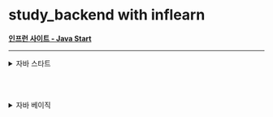 # study_backend with inflearn

[**인프런 사이트 - Java Start**](https://www.inflearn.com/)

---

<details>
<summary>자바 스타트</summary>

> 2025.05.29
## Section 0. 강의 소개와 자료
- [x] 1.강의 소개
- [x] 2.수업 자료
- [x] 3.강의 소스 코드

## Section 1. Hello World
- [x] 4.개발 환경 설정
- [x] 5.다운로드 소스 코드 실행 방법
  - 예제: [Main.java](java_start/Main.java) 
- [x] 6.자바 프로그램 실행
  - 예제: [HelloJava.java](java_start/HelloJava.java)
  - 예제: [HelloJava2.java](java_start/HelloJava2.java)
- [x] 7.주석(comment)
  - 예제: [CommentJava](java_start/CommentJava.java)
- [x] 8.자바란?
  - 자바 표준 스펙 (설계도 = 문서)
  - 참고 문서: [어떤 JDK 버전을 사용해야할까요?](https://whichjdk.com/ko)
  - 컴파일과 실행
    - 컴파일러 (javac 프로그램 사용: ```.java → .class```
    - 실행 (java 프로그램 사용: JVM 실행)
  - IDE와 자바 (인텔리제이: ```.java → .class → 실행``` 전 과정을 자동으로 해줌)
  - 자바와 운영체제 독립성 (모든 OS에서 실행 가능)

<br><br>

> 2025.06.03
## Section 2. 변수
- [x] 9.변수 시작
  - 예제: [Var1.java](java_start/variable/Var1.java)
  - 예제: [Var2.java](java_start/variable/Var2.java)
- [x] 10.변수 값 변경
  - 예제: [Var3.java](java_start/variable/Var3.java)
- [x] 11.변수 선언과 초기화
  - 예제: [Var4.java](java_start/variable/Var4.java)
  - 예제: [Var5.java](java_start/variable/Var5.java)
  - 예제: [Var6.java](java_start/variable/Var6.java) 주석 해제 필요
- [x] 12.변수 타입1
  - 예제: [Var7.java](java_start/variable/Var7.java)
- [x] 13.변수 타입2
  - 예제: [Var8.java](java_start/variable/Var8.java)
- [x] 14.변수 명명 규칙
- [x] 15.문제와 풀이
  - 예제: [VarEx1Question.java](java_start/variable/ex/VarEx1Question.java)
  - 예제: [VarEx2.java](java_start/variable/ex/VarEx2.java)
  - 예제: [VarEx3.java](java_start/variable/ex/VarEx3.java)
- [x] 16.정리

## Section 3. 연산자
- [x] 17.산술 연산자
  - 예제: [Operator1.java](java_start/operator/Operator1.java)
- [x] 18.문자열 더하기
  - 예제: [Operator2.java](java_start/operator/Operator2.java)
- [x] 19.연산자 우선순위
  - 예제: [Operator3.java](java_start/operator/Operator3.java)
  - 예제: [Operator4.java](java_start/operator/Operator4.java)
- [x] 20.증감 연산자
  - 예제: [OperatorAdd1.java](java_start/operator/OperatorAdd1.java)
  - 예제: [OperatorAdd2.java](java_start/operator/OperatorAdd2.java)
- [x] 21.비교 연산자
  - 예제: [Comp1.java](java_start/operator/Comp1.java)
  - 예제: [Comp2.java](java_start/operator/Comp2.java)
- [x] 22.논리 연산자
  - 예제: [Logical1.java](java_start/operator/Logical1.java)
  - 예제: [Logical2.java](java_start/operator/Logical2.java)
- [x] 23.대입 연산자
  - 예제: [Assign1.java](java_start/operator/Assign1.java)
- [x] 24.문제와 풀이
  - 예제: [OperationEx1.java](java_start/operator/ex/OperationEx1.java)
  - 예제: [OperationEx2.java](java_start/operator/ex/OperationEx2.java)
  - 예제: [OperationEx3.java](java_start/operator/ex/OperationEx3.java)
- [x] 25.정리

<br><br>

> 2025.06.04
## Section 4. 조건문
- [x] 26.if문1 - if, else
  - 예제: [If1.java](java_start/cond/If1.java)
  - 예제: [If2.java](java_start/cond/If2.java)
- [x] 27.if문2 - else if
  - 예제: [If3.java](java_start/cond/If3.java)
  - 예제: [If4.java](java_start/cond/If4.java)
- [x] 28.if문3 - if문과 else if문
  - 예제: [If5.java](java_start/cond/If5.java)
  - 예제: [If6.java](java_start/cond/If6.java)
- [x] 29.switch문
  - 예제: [Switch1.java](java_start/cond/Switch1.java)
  - 예제: [Switch2.java](java_start/cond/Switch2.java)
  - 예제: [Switch3.java](java_start/cond/Switch3.java)
  - 예제: [Switch4.java](java_start/cond/Switch4.java)
- [x] 30.삼항 연산자
  - 예제: [CondOp1.java](java_start/cond/CondOp1.java)
  - 예제: [CondOp2.java](java_start/cond/CondOp2.java)
- [x] 31.문제와 풀이1
  - 예제: [ScoreEx.java](java_start/cond/ex/ScoreEx.java)
  - 예제: [DistanceEx.java](java_start/cond/ex/DistanceEx.java)
  - 예제: [ExchangeRateEx.java](java_start/cond/ex/ExchangeRateEx.java)
- [x] 32.문제와 풀이2
  - 예제: [MovieRateEx.java](java_start/cond/ex/MovieRateEx.java)
  - 예제: [GradeSwitchEx.java](java_start/cond/ex/GradeSwitchEx.java)
  - 예제: [CondOpEx.java](java_start/cond/ex/CondOpEx.java)
  - 예제: [EvenOddEx.java](java_start/cond/ex/EvenOddEx.java)
- [x] 33.정리

## Section 5. 반복문
- [x] 34.반복문 시작
  - 예제: [While1_1.java](java_start/loop/While1_1.java)
- [x] 35.while문1
  - 예제: [While1_2.java](java_start/loop/While1_2.java)
- [x] 36.while문2
  - 예제: [While2_1.java](java_start/loop/While2_1.java)
  - 예제: [While2_2.java](java_start/loop/While2_2.java)
  - 예제: [While2_3.java](java_start/loop/While2_3.java)
- [x] 37.do-while문
  - 예제: [DoWhile1.java](java_start/loop/DoWhile1.java)
  - 예제: [DoWhile2.java](java_start/loop/DoWhile2.java)
- [x] 38.break, continue
  - 예제: [Break1.java](java_start/loop/Break1.java)
  - 예제: [Continue1.java](java_start/loop/Continue1.java)
- [x] 39.for문1
  - 예제: [For1.java](java_start/loop/For1.java)
  - 예제: [For2.java](java_start/loop/For2.java)
- [x] 40.for문2
  - 예제: [Break2.java](java_start/loop/Break2.java)
  - 예제: [Break3.java](java_start/loop/Break3.java)
- [x] 41.중첩 반복문
  - 예제: [Nested1.java](java_start/loop/Nested1.java)
- [x] 42.문제와 풀이1
  - 예제: [WhileEx1.java](java_start/loop/ex/WhileEx1.java)
  - 예제: [ForEx1.java](java_start/loop/ex/ForEx1.java)
  - 예제: [WhileEx2.java](java_start/loop/ex/WhileEx2.java)
  - 예제: [ForEx2.java](java_start/loop/ex/ForEx2.java)
  - 예제: [WhileEx3.java](java_start/loop/ex/WhileEx3.java)
  - 예제: [ForEx3.java](java_start/loop/ex/ForEx3.java)
- [x] 43.문제와 풀이2
  - 예제: [NestedEx1.java](java_start/loop/ex/NestedEx1.java)
  - 예제: [NestedEx2.java](java_start/loop/ex/NestedEx2.java)
- [x] 44.정리

<br><br>

> 2025.06.05
## Section 6. 스코프, 형변환
- [x] 45.스코프1 - 지역 변수와 스코프
    - 예제: [Scope1.java](java_start/scope/Scope1.java)
    - 예제: [Scope2.java](java_start/scope/Scope2.java)
- [x] 46.스코프2 - 스코프 존재 이유
    - 예제: [Scope3_1.java](java_start/scope/Scope3_1.java)
    - 예제: [Scope3_2.java](java_start/scope/Scope3_2.java)
- [x] 47.형변환1 - 자동 형변환
  - 예제: [Casting1.java](java_start/casting/Casting1.java)
- [x] 48.형변환2 - 명시적 형변환
  - 예제: [Casting2.java](java_start/casting/Casting2.java)
  - 예제: [Casting3.java](java_start/casting/Casting3.java)
- [x] 49.계산과 형변환
  - 예제: [Casting4.java](java_start/casting/Casting4.java)
- [x] 50.정리

<br><br>

> 2025.06.06
## Section 7. 훈련
- [x] 51.Scanner 학습
  - 예제: [Scanner1.java](java_start/scanner/Scanner1.java)
- [x] 52.Scanner - 기본 예제
  - 예제: [Scanner2.java](java_start/scanner/Scanner2.java)
  - 예제: [Scanner3.java](java_start/scanner/Scanner3.java)
- [x] 53.Scanner - 반복 예제
  - 예제: [ScannerWhile1.java](java_start/scanner/ScannerWhile1.java)
  - 예제: [ScannerWhile2.java](java_start/scanner/ScannerWhile2.java)
  - 예제: [ScannerWhile3.java](java_start/scanner/ScannerWhile3.java)
- [x] 54.문제와 풀이1
  - 예제: [ScannerEx1.java](java_start/scanner/ex/ScannerEx1.java)
  - 예제: [ScannerEx2.java](java_start/scanner/ex/ScannerEx2.java)
  - 예제: [ScannerEx3.java](java_start/scanner/ex/ScannerEx3.java)
  - 예제: [ScannerEx4.java](java_start/scanner/ex/ScannerEx4.java)
- [x] 55.문제와 풀이2
  - 예제: [ChangeVarEx.java](java_start/scanner/ex/ChangeVarEx.java)
  - 예제: [ScannerEx5.java](java_start/scanner/ex/ScannerEx5.java)
- [x] 56.문제와 풀이3
  - 예제: [ScannerWhileEx1.java](java_start/scanner/ex/ScannerWhileEx1.java)
  - 예제: [ScannerWhileEx2.java](java_start/scanner/ex/ScannerWhileEx2.java)
  - 예제: [ScannerWhileEx3.java](java_start/scanner/ex/ScannerWhileEx3.java)
- [x] 57.문제와 풀이4
  - 예제: [ScannerWhileEx4.java](java_start/scanner/ex/ScannerWhileEx4.java)
- [x] 58.정리

<br><br>

> 2025.06.07
## Section 8. 배열
- [x] 59.배열 시작
  - 예제: [Array1.java](java_start/array/Array1.java)
- [x] 60.배열의 선언과 생성
  - 예제: [Array1Ref1.java](java_start/array/Array1Ref1.java)
- [x] 61.배열 사용
- [x] 62.배열 리펙토링
  - 예제: [Array1Ref2.java](java_start/array/Array1Ref2.java)
  - 예제: [Array1Ref3.java](java_start/array/Array1Ref3.java)
  - 예제: [Array1Ref4.java](java_start/array/Array1Ref4.java)
- [x] 63.2차원 배열 - 시작
  - 예제: [ArrayDi0.java](java_start/array/ArrayDi0.java)
- [x] 64.2차원 배열 - 리팩토링1
  - 예제: [ArrayDi1.java](java_start/array/ArrayDi1.java)
  - 예제: [ArrayDi2.java](java_start/array/ArrayDi2.java)
- [x] 65.2차원 배열 - 리팩토링2
  - 예제: [ArrayDi3.java](java_start/array/ArrayDi3.java)
  - 예제: [ArrayDi4.java](java_start/array/ArrayDi4.java)
- [x] 66.향상된 for문
  - 예제: [EnhancedFor1.java](java_start/array/EnhancedFor1.java)
- [x] 67.문제와 풀이1
  - 예제: [ArrayEx1.java](java_start/array/ex/ArrayEx1.java)
  - 예제: [ArrayEx2.java](java_start/array/ex/ArrayEx2.java)
  - 예제: [ArrayEx3.java](java_start/array/ex/ArrayEx3.java)
  - 예제: [ArrayEx4.java](java_start/array/ex/ArrayEx4.java)
  - 예제: [ArrayEx5.java](java_start/array/ex/ArrayEx5.java)
- [x] 68.문제와 풀이2
  - 예제: [ArrayEx6.java](java_start/array/ex/ArrayEx6.java)
  - 예제: [ArrayEx7.java](java_start/array/ex/ArrayEx7.java)
  - 예제: [ArrayEx8.java](java_start/array/ex/ArrayEx8.java)
- [x] 69.문제와 풀이3
  - 예제: [ProductAdminEX.java](java_start/array/ex/ProductAdminEX.java)
- [x] 70.정리

<br><br>

> 2025.06.08
## Section 9. 메서드
- [x] 71.메서드 시작
  - 예제: [Method1.java](java_start/method/Method1.java)
- [x] 72.메서드 사용
  - 예제: [Method1Ref.java](java_start/method/Method1Ref.java)
- [x] 73.메서드 정의
  - 예제: [Method2.java](java_start/method/Method2.java)
- [x] 74.반환 타입
  - 예제: [MethodReturn1.java](java_start/method/MethodReturn1.java)
  - 예제: [MethodReturn2.java](java_start/method/MethodReturn2.java)
- [x] 75.메서드 호출과 값 전달1
  - 예제: [MethodValue0.java](java_start/method/MethodValue0.java)
  - 예제: [MethodValue1.java](java_start/method/MethodValue1.java)
- [x] 76.메서드 호출과 값 전달2
  - 예제: [MethodValue2.java](java_start/method/MethodValue2.java)
  - 예제: [MethodValue3.java](java_start/method/MethodValue3.java)
- [x] 77.메서드와 형변환
  - 예제: [MethodCasting1.java](java_start/method/MethodCasting1.java)
  - 예제: [MethodCasting2.java](java_start/method/MethodCasting2.java)
- [x] 78.메서드 오버로딩
  - 예제: [Overloading1.java](java_start/overloading/Overloading1.java)
  - 예제: [Overloading2.java](java_start/overloading/Overloading2.java)
  - 예제: [Overloading3.java](java_start/overloading/Overloading3.java)
- [x] 79.문제와 풀이1
  - 예제: [MethodEx1Ref.java](java_start/method/ex/MethodEx1Ref.java)
  - 예제: [MethodEx2Ref.java](java_start/method/ex/MethodEx2Ref.java)
  - 예제: [MethodEx3Ref.java](java_start/method/ex/MethodEx3Ref.java)
- [x] 80.문제와 풀이2
  - 예제: [MethodEx4.java](java_start/method/ex/MethodEx4.java)
- [x] 81.정리

<br><br>

## Section 10. 다음으로
- [x] 82.다음으로

</details>

<br><br>

<details>
<summary>자바 베이직</summary>

> 2025.06.09
## Section 1. 강의 소개와 자료
- [x] 1.강의 소개
- [x] 2.수업 자료
- [x] 3.강의 소스 코드

## Section 2. 클래스와 데이터
- [x] 4.프로젝트 환경 구성
- [x] 5.클래스가 필요한 이유
  - 예제: [ClassStart1.java](java_basic/class1/ClassStart1.java)
  - 예제: [ClassStart2.java](java_basic/class1/ClassStart2.java)
- [x] 6.클래스 도입
  - 예제: [Student.java](java_basic/class1/Student.java)
  - 예제: [ClassStart3.java](java_basic/class1/ClassStart3.java)
- [x] 7.객체 사용
- [x] 8.클래스, 객체, 인스턴스 정리
- [x] 9.배열 도입 - 시작
  - 예제: [ClassStart4.java](java_basic/class1/ClassStart4.java)
- [x] 10.배열 도입 - 리펙토링
  - 예제: [ClassStart5.java](java_basic/class1/ClassStart5.java)
- [x] 11.문제와 풀이
  - 예제: [MovieReview.java](java_basic/class1/ex/MovieReview.java)
  - 예제: [MovieReviewMain.java](java_basic/class1/ex/MovieReviewMain.java)
  - 예제: [ProductOrder.java](java_basic/class1/ex/ProductOrder.java)
  - 예제: [ProductOrderMain.java](java_basic/class1/ex/ProductOrderMain.java)
- [x] 12.정리

## Section 3. 기본형과 참조형
- [x] 13.기본형 vs 참조형1 - 시작
- [x] 14.기본형 vs 참조형2 - 변수 대입
  - 예제: [VarChange1.java](java_basic/ref/VarChange1.java)
  - 예제: [Data.java](java_basic/ref/Data.java)
  - 예제: [VarChange2.java](java_basic/ref/VarChange2.java)
- [x] 15.기본형 vs 참조형3 - 메서드 호출
  - 예제: [MethodChange1.java](java_basic/ref/MethodChange1.java)
  - 예제: [MethodChange2.java](java_basic/ref/MethodChange2.java)
- [x] 16.참조형과 메서드 호출 - 활용
  - 예제: [Student.java](java_basic/ref/Student.java)
  - 예제: [Method1.java](java_basic/ref/Method1.java)
  - 예제: [Method2.java](java_basic/ref/Method2.java)
- [x] 17.변수와 초기화
  - 예제: [InitData.java](java_basic/ref/InitData.java)
  - 예제: [InitMain.java](java_basic/ref/InitMain.java)
- [x] 18.null
  - 예제: [NullMain1.java](java_basic/ref/NullMain1.java)
- [x] 19.NullPointerException
  - 예제: [NullMain2.java](java_basic/ref/NullMain2.java)
  - 예제: [BigData.java](java_basic/ref/BigData.java)
  - 예제: [NullMain3.java](java_basic/ref/NullMain3.java)
  - 예제: [NullMain4.java](java_basic/ref/NullMain4.java)
- [x] 20.문제와 풀이
  - 예제: [ProductOrder.java](java_basic/ref/ex/ProductOrder.java)
  - 예제: [ProductOrderMain2.java](java_basic/ref/ex/ProductOrderMain2.java)
  - 예제: [ProductOrderMain3.java](java_basic/ref/ex/ProductOrderMain3.java)
- [x] 21.정리

<br><br>

> 2025.06.10
## Section 4. 객체 지향 프로그래밍
- [x] 22.절차 지향 프로그래밍1 - 시작
  - 예제: [MusicPlayerMain1.java](java_basic/oop1/MusicPlayerMain1.java)
- [x] 23.절차 지향 프로그래밍2 - 데이터 묶음
  - 예제: [MusicPlayerData.java](java_basic/oop1/MusicPlayerData.java)
  - 예제: [MusicPlayerMain2.java](java_basic/oop1/MusicPlayerMain2.java)
- [x] 24.절차 지향 프로그래밍3 - 메서드 추출
  - 예제: [MusicPlayerMain3.java](java_basic/oop1/MusicPlayerMain3.java)
- [x] 25.클래스와 메서드
  - 예제: [ValueData.java](java_basic/oop1/ValueData.java)
  - 예제: [ValueDataMain.java](java_basic/oop1/ValueDataMain.java)
  - 예제: [ValueObject.java](java_basic/oop1/ValueObject.java)
  - 예제: [ValueObjectMain.java](java_basic/oop1/ValueObjectMain.java)
- [x] 26.객체 지향 프로그래밍
  - 예제: [MusicPlayer.java](java_basic/oop/MusicPlayer.java)
  - 예제: [MusicPlayerMain4.java](java_basic/oop/MusicPlayerMain4.java)
- [x] 27.문제와 풀이
  - 예제: [Rectangle.java](java_basic/oop/ex/Rectangle.java)
  - 예제: [RectangleProceduralMain.java](java_basic/oop/ex/RectangleProceduralMain.java)
  - 예제: [Account.java](java_basic/oop/ex/Account.java)
  - 예제: [AccountMain.java](java_basic/oop/ex/AccountMain.java)
- [x] 28.정리

## Section 5. 생성자
- [x] 29.생성자 - 필요한 이유
  - 예제: [MemberInit.java](java_basic/construct/MemberInit.java)
  - 예제: [MethodInitMain1.java](java_basic/construct/MethodInitMain1.java)
  - 예제: [MethodInitMain2.java](java_basic/construct/MethodInitMain2.java)
- [x] 30.this
  - 예제: [MemberInit.java](java_basic/construct/MemberInit.java)
  - 예제: [MethodInitMain3.java](java_basic/construct/MethodInitMain3.java)
- [x] 31.생성자 - 도입
  - 예제: [MemberConstruct.java](java_basic/construct/MemberConstruct.java)
  - 예제: [ConstructMain1.java](java_basic/construct/ConstructMain1.java)
- [x] 32.기본 생성자
  - 예제: [MemberDefault.java](java_basic/construct/MemberDefault.java)
  - 예제: [MemberDefaultMain.java](java_basic/construct/MemberDefaultMain.java)
- [x] 33.생성자 - 오버로딩과 this()
  - 예제: [MemberConstruct.java](java_basic/construct/MemberConstruct.java)
  - 예제: [ConstructMain2.java](java_basic/construct/ConstructMain2.java)
- [x] 34.문제와 풀이
  - 예제: [Book.java](java_basic/construct/ex/Book.java)
  - 예제: [BookMain.java](java_basic/construct/ex/BookMain.java)
- [x] 35.정리

<br><br>

> 2025.06.11
## Section 6. 패키지
- [x] 36.패키지 - 시작
- [x] 37.패키지 - import
  - 예제: [Data.java](java_basic/pack/Data.java)
  - 예제: [User.java](java_basic/pack/a/User.java)
  - 예제: [PackageMain1.java](java_basic/pack/PackageMain1.java)
  - 예제: [PackageMain2.java](java_basic/pack/PackageMain2.java)
  - 예제: [User.java](java_basic/pack/b/User.java)
  - 예제: [PackageMain3.java](java_basic/pack/PackageMain3.java)
- [x] 38.패키지 규칙
- [x] 39.패키지 활용
  - 예제: [User.java](java_basic/com/helloshop/user/User.java)
  - 예제: [UserService.java](java_basic/com/helloshop/user/UserService.java)
  - 예제: [Product.java](java_basic/com/helloshop/product/Product.java)
  - 예제: [ProductService.java](java_basic/com/helloshop/product/ProductService.java)
  - 예제: [Order.java](java_basic/com/helloshop/order/Order.java)
  - 예제: [OrderService.java](java_basic/com/helloshop/order/OrderService.java)
  - 예제: [OrderHistory.java](java_basic/com/helloshop/order/OrderHistory.java)
- [x] 40.정리

<br><br>

> 2025.06.12
## Section 7. 접근 제어자
- [x] 41.접근 제어자 이해1
  - 예제: [Speaker.java](java_basic/access/Speaker.java)
  - 예제: [SpeakerMain.java](java_basic/access/SpeakerMain.java)
- [x] 42.접근 제어자 이해2
- [x] 43.접근 제어자 종류
- [x] 44.접근 제어자 사용 - 필드, 메서드
  - 예제: [AccessData.java](java_basic/access/a/AccessData.java)
  - 예제: [AccessInnerMain.java](java_basic/access/a/AccessInnerMain.java)
  - 예제: [AccessOuterMain.java](java_basic/access/b/AccessOuterMain.java)
- [x] 45.접근 제어자 사용 - 클래스 레벨
  - 예제: [PublicClass.java](java_basic/access/a/PublicClass.java)
  - 예제: [PublicClassOuterMain.java](java_basic/access/b/PublicClassOuterMain.java)
- [x] 46.캡슐화
  - 예제: [BankAccount.java](java_basic/access/BankAccount.java)
  - 예제: [BankAccountMain.java](java_basic/access/BankAccountMain.java)
- [x] 47.문제와 풀이
  - 예제: [CounterMain.java](java_basic/access/ex/CounterMain.java)
  - 예제: [MaxCounter.java](java_basic/access/ex/MaxCounter.java)
  - 예제: [ShoppingCartMain.java](java_basic/access/ex/ShoppingCartMain.java)
  - 예제: [Item.java](java_basic/access/ex/Item.java)
  - 예제: [ShoppingCart.java](java_basic/access/ex/ShoppingCart.java)
- [x] 48.정리

<br><br>

> 2025.06.13
## Section 8. 자바 메모리 구조와 static
- [x] 49.자바 메모리 구조
- [x] 50.스택과 큐 자료 구조
- [x] 51.스택 영역
  - 예제: [JavaMemoryMain1.java](java_basic/memory/JavaMemoryMain1.java)
- [x] 52.스택 영역과 힙 영역
  - 예제: [Data.java](java_basic/memory/Data.java)
  - 예제: [JavaMemoryMain2.java](java_basic/memory/JavaMemoryMain2.java)
- [x] 53.static 변수1
  - 예제: [Data1.java](java_basic/static1/Data1.java)
  - 예제: [DataCountMain1.java](java_basic/static1/DataCountMain1.java)
  - 예제: [Counter.java](java_basic/static1/Counter.java)
  - 예제: [Data2.java](java_basic/static1/Data2.java)
  - 예제: [DataCountMain2.java](java_basic/static1/DataCountMain2.java)
- [x] 54.static 변수2
  - 예제: [Data3.java](java_basic/static1/Data3.java)
  - 예제: [DataCountMain3.java](java_basic/static1/DataCountMain3.java)
- [x] 55.static 변수3
  - 예제: [Data3.java](java_basic/static1/Data3.java)
  - 예제: [DataCountMain3.java](java_basic/static1/DataCountMain3.java)
- [x] 56.static 메서드1
  - 예제: [DecoUtil1.java](java_basic/static2/DecoUtil1.java)
  - 예제: [DecoMain1.java](java_basic/static2/DecoMain1.java)
  - 예제: [DecoUtil2.java](java_basic/static2/DecoUtil2.java)
  - 예제: [DecoMain2.java](java_basic/static2/DecoMain2.java)
- [x] 57.static 메서드2
  - 예제: [DecoData.java](java_basic/static2/DecoData.java)
  - 예제: [DecoDataMain.java](java_basic/static2/DecoDataMain.java)
- [x] 58.static 메서드3
  - 예제: [DecoData.java](java_basic/static2/DecoData.java)
  - 예제: [DecoDataMain.java](java_basic/static2/DecoDataMain.java)
- [x] 59.문제와 풀이
  - 예제: [CarMain.java](java_basic/static2/ex/CarMain.java)
  - 예제: [Car.java](java_basic/static2/ex/Car.java)
  - 예제: [MathArrayUtilsMain.java](java_basic/static2/ex/MathArrayUtilsMain.java)
  - 예제: [MathArrayUtils.java](java_basic/static2/ex/MathArrayUtils.java)
- [x] 60.정리

## Section 9. final
- [x] 61.final 변수와 상수1
  - 예제: [FinalLocalMain.java](java_basic/final1/FinalLocalMain.java)
  - 예제: [ConstructInit.java](java_basic/final1/ConstructInit.java)
  - 예제: [FieldInit.java](java_basic/final1/FieldInit.java)
  - 예제: [FinalFieldMain.java](java_basic/final1/FinalFieldMain.java)
- [x] 62.final 변수와 상수2
  - 예제: [Constant.java](java_basic/final1/Constant.java)
  - 예제: [ConstantMain1.java](java_basic/final1/ConstantMain1.java)
  - 예제: [ConstantMain2.java](java_basic/final1/ConstantMain2.java)
- [x] 63.final 변수와 참조
  - 예제: [Data.java](java_basic/final1/Data.java)
  - 예제: [FinalRefMain.java](java_basic/final1/FinalRefMain.java)
- [x] 64.정리
  - 예제: [Member.java](java_basic/final1/ex/Member.java)
  - 예제: [MemberMain.java](java_basic/final1/ex/MemberMain.java)

<br><br>

> 2025.06.14
## Section 10. 상속
- [x] 65.상속 - 시작
  - 예제: [ElectricCar.java](java_basic/extends1/ex1/ElectricCar.java)
  - 예제: [GasCar.java](java_basic/extends1/ex1/GasCar.java)
  - 예제: [CarMain.java](java_basic/extends1/ex1/CarMain.java)
- [x] 66.상속 관계
  - 예제: [Car.java](java_basic/extends1/ex2/Car.java)
  - 예제: [ElectricCar.java](java_basic/extends1/ex2/ElectricCar.java)
  - 예제: [GasCar.java](java_basic/extends1/ex2/GasCar.java)
  - 예제: [CarMain.java](java_basic/extends1/ex2/CarMain.java)
- [x] 67.상속과 메모리 구조
- [x] 68.상속과 기능 추가
  - 예제: [Car.java](java_basic/extends1/ex3/Car.java)
  - 예제: [ElectricCar.java](java_basic/extends1/ex3/ElectricCar.java)
  - 예제: [GasCar.java](java_basic/extends1/ex3/GasCar.java)
  - 예제: [HydrogenCar.java](java_basic/extends1/ex3/HydrogenCar.java)
  - 예제: [CarMain.java](java_basic/extends1/ex3/CarMain.java)
- [x] 69.상속과 메서드 오버라이딩
  - 예제: [Car.java](java_basic/extends1/overriding/Car.java)
  - 예제: [GasCar.java](java_basic/extends1/overriding/GasCar.java)
  - 예제: [ElectricCar.java](java_basic/extends1/overriding/ElectricCar.java)
  - 예제: [CarMain.java](java_basic/extends1/overriding/CarMain.java)
- [x] 70.상속과 접근 제어
  - 예제: [Parent.java](java_basic/extends1/access/parent/Parent.java)
  - 예제: [Child.java](java_basic/extends1/access/child/Child.java)
  - 예제: [ExtendsAccessMain.java](java_basic/extends1/access/ExtendsAccessMain.java)
- [x] 71.super - 부모 참조
  - 예제: [Parent.java](java_basic/extends1/super1/Parent.java)
  - 예제: [Child.java](java_basic/extends1/super1/Child.java)
  - 예제: [Super1Main.java](java_basic/extends1/super1/Super1Main.java)
- [x] 72.super - 생성자
  - 예제: [ClassA.java](java_basic/extends1/super2/ClassA.java)
  - 예제: [ClassB.java](java_basic/extends1/super2/ClassB.java)
  - 예제: [ClassC.java](java_basic/extends1/super2/ClassC.java)
  - 예제: [Super2Main.java](java_basic/extends1/super2/Super2Main.java)
- [x] 73.문제와 풀이
  - 예제: [ShopMain.java](java_basic/extends1/ex/ShopMain.java)
  - 예제: [Item.java](java_basic/extends1/ex/Item.java)
  - 예제: [Book.java](java_basic/extends1/ex/Book.java)
  - 예제: [Album.java](java_basic/extends1/ex/Album.java)
  - 예제: [Movie.java](java_basic/extends1/ex/Movie.java)
- [x] 74.정리

<br><br>

> 2025.06.15
## Section 11. 다형성1
- [x] 75.다형성 시작
  - 예제: [Parent.java](java_basic/poly/basic/Parent.java)
  - 예제: [Child.java](java_basic/poly/basic/Child.java)
  - 예제: [PolyMain.java](java_basic/poly/basic/PolyMain.java)
- [x] 76.다형성과 캐스팅
  - 예제: [CastingMain1.java](java_basic/poly/basic/CastingMain1.java)
- [x] 77.캐스팅의 종류
  - 예제: [CastingMain2.java](java_basic/poly/basic/CastingMain2.java)
  - 예제: [CastingMain3.java](java_basic/poly/basic/CastingMain3.java)
- [x] 78.다운캐스팅과 주의점
  - 예제: [CastingMain4.java](java_basic/poly/basic/CastingMain4.java)
- [x] 79.instanceof
  - 예제: [CastingMain5.java](java_basic/poly/basic/CastingMain5.java)
  - 예제: [CastingMain6.java](java_basic/poly/basic/CastingMain6.java)
- [x] 80.다형성과 메서드 오버라이딩
  - 예제: [Parent.java](java_basic/poly/overriding/Parent.java)
  - 예제: [Child.java](java_basic/poly/overriding/Child.java)
  - 예제: [OverridingMain.java](java_basic/poly/overriding/OverridingMain.java)
- [x] 81.정리

<br><br>

> 2025.06.16
## Section 12. 다형성2
- [x] 82.다형성 활용1
  - 예제: [Dog.java](java_basic/poly/ex1/Dog.java)
  - 예제: [Cat.java](java_basic/poly/ex1/Cat.java)
  - 예제: [Cow.java](java_basic/poly/ex1/Cow.java)
  - 예제: [AnimalSoundMain.java](java_basic/poly/ex1/AnimalSoundMain.java)
- [x] 83.다형성 활용2
- [x] 82.다형성 활용1
  - 예제: [Animal.java](java_basic/poly/ex2/Animal.java)
  - 예제: [Dog.java](java_basic/poly/ex2/Dog.java)
  - 예제: [Cat.java](java_basic/poly/ex2/Cat.java)
  - 예제: [Cow.java](java_basic/poly/ex2/Cow.java)
  - 예제: [AnimalPolyMain1.java](java_basic/poly/ex2/AnimalPolyMain1.java)
- [x] 84.다형성 활용3
  - 예제: [AnimalPolyMain2.java](java_basic/poly/ex2/AnimalPolyMain2.java)
  - 예제: [AnimalPolyMain3.java](java_basic/poly/ex2/AnimalPolyMain3.java)
- [x] 85.추상 클래스1
  - 예제: [AbstractAnimal.java](java_basic/poly/ex3/AbstractAnimal.java)
  - 예제: [Dog.java](java_basic/poly/ex3/Dog.java)
  - 예제: [Cat.java](java_basic/poly/ex3/Cat.java)
  - 예제: [Cow.java](java_basic/poly/ex3/Cow.java)
  - 예제: [AbstractMain.java](java_basic/poly/ex3/AbstractMain.java)
- [x] 86.추상 클래스2
  - 예제: [AbstractAnimal.java](java_basic/poly/ex4/AbstractAnimal.java)
  - 예제: [Dog.java](java_basic/poly/ex4/Dog.java)
  - 예제: [Cat.java](java_basic/poly/ex4/Cat.java)
  - 예제: [Cow.java](java_basic/poly/ex4/Cow.java)
  - 예제: [AbstractMain.java](java_basic/poly/ex4/AbstractMain.java)
- [x] 87.인터페이스
  - 예제: [InterfaceAnimal.java](java_basic/poly/ex5/InterfaceAnimal.java)
  - 예제: [Dog.java](java_basic/poly/ex5/Dog.java)
  - 예제: [Cat.java](java_basic/poly/ex5/Cat.java)
  - 예제: [Cow.java](java_basic/poly/ex5/Cow.java)
  - 예제: [InterfaceMain.java](java_basic/poly/ex5/InterfaceMain.java)
- [x] 88.인터페이스 - 다중 구현
  - 예제: [InterfaceA.java](java_basic/poly/diamond/InterfaceA.java)
  - 예제: [InterfaceB.java](java_basic/poly/diamond/InterfaceB.java)
  - 예제: [Child.java](java_basic/poly/diamond/Child.java)
  - 예제: [DiamondMain.java](java_basic/poly/diamond/DiamondMain.java)
- [x] 89.클래스와 인터페이스 활용
  - 예제: [AbstractAnimal.java](java_basic/poly/ex6/AbstractAnimal.java)
  - 예제: [Fly.java](java_basic/poly/ex6/Fly.java)
  - 예제: [Dog.java](java_basic/poly/ex6/Dog.java)
  - 예제: [Bird.java](java_basic/poly/ex6/Bird.java)
  - 예제: [Chicken.java](java_basic/poly/ex6/Chicken.java)
  - 예제: [SoundFlyMain.java](java_basic/poly/ex6/SoundFlyMain.java)
- [x] 90.정리

<br><br>

> 2025.06.17
## Section 13. 다형성과 설계
- [x] 91.좋은 객체 지향 프로그래밍이란?
- [x] 92.다형성 - 역할과 구현 예제1
  - 예제: [K3Car.java](java_basic/poly/car0/K3Car.java)
  - 예제: [Driver.java](java_basic/poly/car0/Driver.java)
  - 예제: [CarMain0.java](java_basic/poly/car0/CarMain0.java)
- [x] 93.다형성 - 역할과 구현 예제2
  - 예제: [Model3Car.java](java_basic/poly/car0/Model3Car.java)
  - 예제: [Driver.java](java_basic/poly/car0/Driver.java)
  - 예제: [CarMain0.java](java_basic/poly/car0/CarMain0.java)
- [x] 94.다형성 - 역할과 구현 예제3
  - 예제: [K3Car.java](java_basic/poly/car1/K3Car.java)
  - 예제: [Model3Car.java](java_basic/poly/car1/Model3Car.java)
  - 예제: [Driver.java](java_basic/poly/car1/Driver.java)
  - 예제: [CarMain1.java](java_basic/poly/car1/CarMain1.java)
- [x] 95.OCP(Open-Closed Principle) 원칙
- [x] 96.문제와 풀이
  - 예제: [SendMain.java](java_basic/poly/ex/sender/SendMain.java)
  - 예제: [Sender.java](java_basic/poly/ex/sender/Sender.java)
  - 예제: [EmailSender.java](java_basic/poly/ex/sender/EmailSender.java)
  - 예제: [SmsSender.java](java_basic/poly/ex/sender/SmsSender.java)
  - 예제: [FaceBookSender.java](java_basic/poly/ex/sender/FaceBookSender.java)
  - 예제: [KakaoPay.java](java_basic/poly/ex/pay0/KakaoPay.java)
  - 예제: [NaverPay.java](java_basic/poly/ex/pay0/NaverPay.java)
  - 예제: [PayService.java](java_basic/poly/ex/pay0/PayService.java)
  - 예제: [PayMain0.java](java_basic/poly/ex/pay0/PayMain0.java)
  - 예제: [DefaultPay.java](java_basic/poly/ex/pay0/DefaultPay.java)
  - 예제: [PayStore.java](java_basic/poly/ex/pay0/PayStore.java)
  - 예제: [PayMain2.java](java_basic/poly/ex/pay0/PayMain2.java)
- [x] 97.정리

## Section 14. 다음으로
- [x] 98.다음으로

</details>